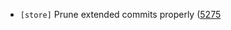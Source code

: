 - `[store]` Prune extended commits properly
  ([5275](https://github.com/cometbft/cometbft/issues/5275)
